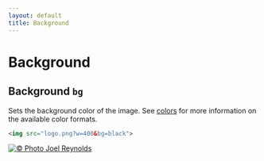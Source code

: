 ```yaml
---
layout: default
title: Background
---
```


# Background

## Background `bg`

Sets the background color of the image. See [colors](api/colors/) for more information on the available color formats.

~~~ html
<img src="logo.png?w=400&bg=black">
~~~

[![© Photo Joel Reynolds](https://glide.herokuapp.com/1.0/logo.png?w=400&bg=black)](https://glide.herokuapp.com/1.0/logo.png?w=500&bg=black)